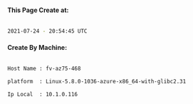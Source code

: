 
   
#### This Page Create at:

```bash

2021-07-24 - 20:54:45 UTC

```

#### Create By Machine:

```bash

Host Name : fv-az75-468

platform  : Linux-5.8.0-1036-azure-x86_64-with-glibc2.31

Ip Local  : 10.1.0.116

```

